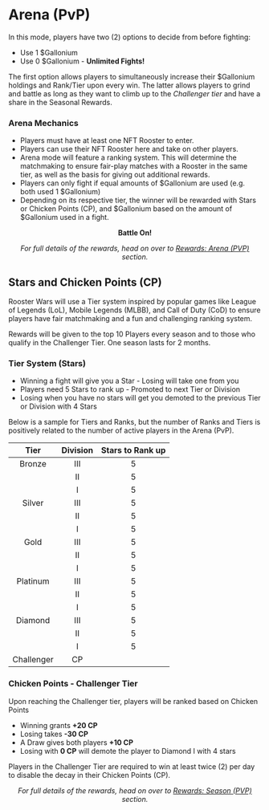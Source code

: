 # **Arena (PvP)**

In this mode, players have two (2) options to decide from before fighting:

- Use 1 $Gallonium
- Use 0 $Gallonium - **Unlimited Fights!**

The first option allows players to simultaneously increase their $Gallonium holdings and Rank/Tier upon every win. The latter allows players to grind and battle as long as they want to climb up to the _Challenger tier_ and have a share in the Seasonal Rewards.

### **Arena Mechanics**

- Players must have at least one NFT Rooster to enter.
- Players can use their NFT Rooster here and take on other players.
- Arena mode will feature a ranking system. This will determine the matchmaking to ensure fair-play matches with a Rooster in the same tier, as well as the basis for giving out additional rewards.
- Players can only fight if equal amounts of $Gallonium are used (e.g. both used 1 $Gallonium)
- Depending on its respective tier, the winner will be rewarded with Stars or Chicken Points (CP), and $Gallonium based on the amount of $Gallonium used in a fight.

<center>

**Battle On!**

_For full details of the rewards, head on over to [Rewards: Arena (PVP)](../../game-rewards/reward-arena.md) section._

</center>

## **Stars and Chicken Points (CP)**

Rooster Wars will use a Tier system inspired by popular games like League of Legends (LoL), Mobile Legends (MLBB), and Call of Duty (CoD) to ensure players have fair matchmaking and a fun and challenging ranking system.

Rewards will be given to the top 10 Players every season and to those who qualify in the Challenger Tier. One season lasts for 2 months.

### **Tier System (Stars)**

- Winning a fight will give you a Star - Losing will take one from you
- Players need 5 Stars to rank up - Promoted to next Tier or Division
- Losing when you have no stars will get you demoted to the previous Tier or Division with 4 Stars

Below is a sample for Tiers and Ranks, but the number of Ranks and Tiers is positively related to the number of active players in the Arena (PvP).

<center>

|  **Tier**  | **Division** | **Stars to Rank up** |
| :--------: | :----------: | :------------------: |
|   Bronze   |     III      |          5           |
|            |      II      |          5           |
|            |      I       |          5           |
|   Silver   |     III      |          5           |
|            |      II      |          5           |
|            |      I       |          5           |
|    Gold    |     III      |          5           |
|            |      II      |          5           |
|            |      I       |          5           |
|  Platinum  |     III      |          5           |
|            |      II      |          5           |
|            |      I       |          5           |
|  Diamond   |     III      |          5           |
|            |      II      |          5           |
|            |      I       |          5           |
| Challenger |      CP      |                      |

</center>

### **Chicken Points - Challenger Tier**

Upon reaching the Challenger tier, players will be ranked based on Chicken Points

- Winning grants **+20 CP**
- Losing takes **-30 CP**
- A Draw gives both players **+10 CP**
- Losing with **0 CP** will demote the player to Diamond I with 4 stars

Players in the Challenger Tier are required to win at least twice (2) per day to disable the decay in their Chicken Points (CP).

<center>

_For full details of the rewards, head on over to [Rewards: Season (PVP)](../../game-rewards/reward-season.md) section._

</center>
